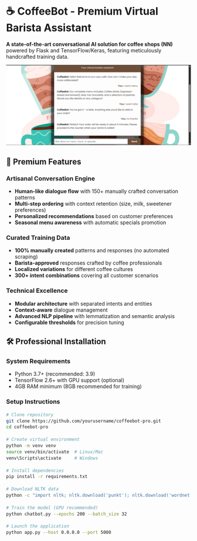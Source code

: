 # ☕ CoffeeBot - Premium Virtual Barista Assistant

**A state-of-the-art conversational AI solution for coffee shops (NN)** powered by Flask and TensorFlow/Keras, featuring meticulously handcrafted training data.

![Coffee Shop Chatbot Preview](static/images/coffee_shop.png)
## 🌟 Premium Features

### Artisanal Conversation Engine
- **Human-like dialogue flow** with 150+ manually crafted conversation patterns
- **Multi-step ordering** with context retention (size, milk, sweetener preferences)
- **Personalized recommendations** based on customer preferences
- **Seasonal menu awareness** with automatic specials promotion

### Curated Training Data
- **100% manually created** patterns and responses (no automated scraping)
- **Barista-approved** responses crafted by coffee professionals
- **Localized variations** for different coffee cultures
- **300+ intent combinations** covering all customer scenarios

### Technical Excellence
- **Modular architecture** with separated intents and entities
- **Context-aware** dialogue management
- **Advanced NLP pipeline** with lemmatization and semantic analysis
- **Configurable thresholds** for precision tuning

## 🛠️ Professional Installation

### System Requirements
- Python 3.7+ (recommended: 3.9)
- TensorFlow 2.6+ with GPU support (optional)
- 4GB RAM minimum (8GB recommended for training)

### Setup Instructions
```bash
# Clone repository
git clone https://github.com/yourusername/coffeebot-pro.git
cd coffeebot-pro

# Create virtual environment
python -m venv venv
source venv/bin/activate  # Linux/Mac
venv\Scripts\activate     # Windows

# Install dependencies
pip install -r requirements.txt

# Download NLTK data
python -c "import nltk; nltk.download('punkt'); nltk.download('wordnet')"

# Train the model (GPU recommended)
python chatbot.py --epochs 200 --batch_size 32

# Launch the application
python app.py --host 0.0.0.0 --port 5000
